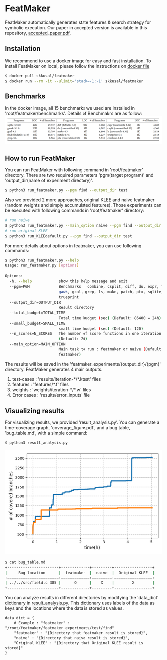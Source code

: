 # FeatMaker

FeatMaker automatically generates state features & search strategy for symbolic execution. Our paper in accepted version is available in this repository, [accepted_paper.pdf](accepted_paper.pdf).

## Installation
We recommend to use a docker image for easy and fast installation. To install FeatMaker on local, please follow the instructions on [docker file](Dockerfile)
```bash
$ docker pull skkusal/featmaker
$ docker run --rm -it --ulimit='stack=-1:-1' skkusal/featmaker
```
## Benchmarks
In the docker image, all 15 benchmarks we used are installed in 'root/featmaker/benchmarks'. Details of Benchmakrs are as follow:
![benchmark_table](./featmaker_benchmarks.png)
## How to run FeatMaker
You can run FeatMaker with following command in 'root/featmaker' directory. There are two required parameters 'pgm(target program)' and 'output_dir(name of experiment directory)'. 
```bash
$ python3 run_featmaker.py --pgm find --output_dir test
```
Also we provided 2 more approaches, original KLEE and naive featmaker (random weights and simply accumulated features). Those experiments can be executed with following commands in 'root/featmaker' directory:
```bash
# run naive
$ python3 run_featmaker.py --main_option naive --pgm find --output_dir test
# run original KLEE
$ python3 run_KLEEdefault.py --pgm find --output_dir test
```
For more details about options in featmaker, you can use following commands:
```bash
$ python3 run_featmaker.py --help
Usage: run_featmaker.py [options]

Options:
  -h, --help            show this help message and exit
  --pgm=PGM             Benchmarks : combine, csplit, diff, du, expr, find,
                        gawk, gcal, grep, ls, make, patch, ptx, sqlite,
                        trueprint
  --output_dir=OUTPUT_DIR
                        Result directory
  --total_budget=TOTAL_TIME
                        Total time budget (sec) (Default: 86400 = 24h)
  --small_budget=SMALL_TIME
                        small time budget (sec) (Default: 120)
  --n_scores=N_SCORES   The number of score functions in one iteration
                        (Default: 20)
  --main_option=MAIN_OPTION
                        Main task to run : featmaker or naive (Default:
                        featmaker)
```
The results will be saved in the 'featmaker_experiments/{output_dir}/{pgm}' directory. FeatMaker generates 4 main outputs.
1. test-cases : 'results/iteration-\*/\*.ktest' files
2. features : 'features/\*.f' files
3. weights : 'weights/iteration-\*/\*.w' files
4. Error cases : 'results/error_inputs' file

## Visualizing results
For visualizing results, we provided ’result_analysis.py’. You can generate a time-coverage graph, 'coverage_figure.pdf', and a bug table, 'bug_table.md', with a simple command:
```bash
$ python3 result_analysis.py
```
![find-coverage-comparison](./coverage.png)
```bash
$ cat bug_table.md 
+-----------------------+-------------+---------+-----------------+
|     Bug location      |  featmaker  |  naive  |  Original KLEE  |
+=======================+=============+=========+=================+
| ../../src/field.c 385 |      O      |    X    |        X        |
+-----------------------+-------------+---------+-----------------+
```
You can analyze results in different directories by modifying the 'data\_dict' dictionary in [result_analysis.py](./result_analysis.py). This dictionary uses labels of the data as keys and the locations where the data is stored as values.
```python3
data_dict = {
    # Example : "featmaker" : "/root/featmaker/featmaker_experiments/test/find"
    "featmaker" : "{Directory that featmaker result is stored}",
    "naive" : "{Directory that naive result is stored}",
    "Original KLEE" : "{Directory that Original KLEE result is stored}"
}
```
